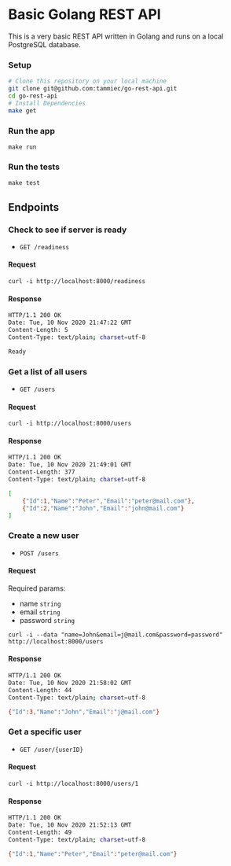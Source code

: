 # Basic Golang REST API

This is a very basic REST API written in Golang and runs on a local PostgreSQL database. 

### Setup
```sh
# Clone this repository on your local machine
git clone git@github.com:tammiec/go-rest-api.git
cd go-rest-api
# Install Dependencies
make get
```

### Run the app
```
make run
```

### Run the tests
```
make test
```

## Endpoints

### Check to see if server is ready
* `GET /readiness`
#### Request
```
curl -i http://localhost:8000/readiness
```

#### Response
```sh
HTTP/1.1 200 OK
Date: Tue, 10 Nov 2020 21:47:22 GMT
Content-Length: 5
Content-Type: text/plain; charset=utf-8

Ready
```

### Get a list of all users
* `GET /users`
#### Request
```
curl -i http://localhost:8000/users
```

#### Response
```sh
HTTP/1.1 200 OK
Date: Tue, 10 Nov 2020 21:49:01 GMT
Content-Length: 377
Content-Type: text/plain; charset=utf-8

[
    {"Id":1,"Name":"Peter","Email":"peter@mail.com"},
    {"Id":2,"Name":"John","Email":"john@mail.com"}
]
```

### Create a new user
* `POST /users`
#### Request
Required params:
* name `string`
* email `string`
* password `string`
```
curl -i --data "name=John&email=j@mail.com&password=password" http://localhost:8000/users
```

#### Response
```sh
HTTP/1.1 200 OK
Date: Tue, 10 Nov 2020 21:58:02 GMT
Content-Length: 44
Content-Type: text/plain; charset=utf-8

{"Id":3,"Name":"John","Email":"j@mail.com"}
```

### Get a specific user
* `GET /user/{userID}`
#### Request
```
curl -i http://localhost:8000/users/1
```

#### Response
```sh
HTTP/1.1 200 OK
Date: Tue, 10 Nov 2020 21:52:13 GMT
Content-Length: 49
Content-Type: text/plain; charset=utf-8

{"Id":1,"Name":"Peter","Email":"peter@mail.com"}
```
